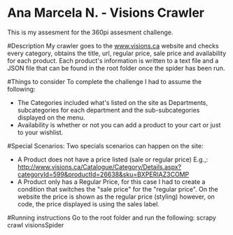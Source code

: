 # Ana Marcela N. - Visions Crawler
This is my assesment for the 360pi assesment challenge.

#Description
My crawler goes to the www.visions.ca website and checks every category, obtains the title, url, regular price, sale price and availability for each product. Each product's information is written to a text file and a JSON file that can be found in the root folder once the spider has been run.

#Things to consider
To complete the challenge I had to assume the following:
* The Categories included what's listed on the site as Departments, subcategories for each department and the sub-subcategories displayed on the menu.
* Availability is whether or not you can add a product to your cart or just to your wishlist.

#Special Scenarios:
Two specials scenarios can happen on the site:
* A Product does not have a price listed (sale or regular price)
E.g.,: http://www.visions.ca/Catalogue/Category/Details.aspx?categoryId=599&productId=26638&sku=BXPERIAZ3COMP
* A Product only has a Regular Price, for this case I had to create a condition that switches the "sale price" for the "regular price". On the website the price is shown as the regular price (styling) however, on code, the price displayed is using the sales label.

#Running instructions
Go to the root folder and run the following:
scrapy crawl visionsSpider
